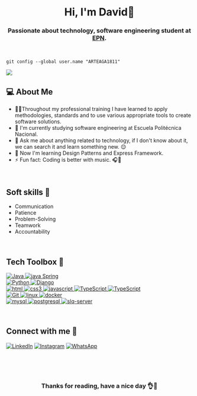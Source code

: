 <h1 align="center">Hi, I'm David👋 </h1>
<h3 align="center">Passionate about technology, software engineering student at <a href="https://www.epn.edu.ec/" target="_blank">EPN</a>.</h3>

<br>

```
git config --global user.name "ARTEAGA1811"
```
![](https://komarev.com/ghpvc/?username=ARTEAGA1811&color=green)
## 💻 About Me
- 🧑‍💻Throughout my professional training I have learned to apply methodologies, standards and to use various appropriate tools to create software solutions.
- 🏫 I'm currently studying software engineering at Escuela Politécnica Nacional.
- 💬 Ask me about anything related to technology, if I don't know about it, we can search it and learn something new. 😌
- 🌱 Now I'm learning Design Patterns and Express Framework.
- ⚡ Fun fact: Coding is better with music. 🎧🎸

<br>

## Soft skills 🧩
- Communication
- Patience
- Problem-Solving
- Teamwork
- Accountability

<br>

## Tech Toolbox 🔧


<a href="https://www.java.com" target="_blank"> <img src="https://img.shields.io/badge/JAVA-f2f2f2?style=for-the-badge&logo=JAVA&logoColor=red" alt="Java"/> </a>
<a href="https://spring.io/" target="_blank"> <img src="https://img.shields.io/badge/Spring-67AA3C?style=for-the-badge&logo=Spring&logoColor=black" alt="java Spring"/> </a>
<br>
<a href="https://www.python.org" target="_blank"> <img src="https://img.shields.io/badge/Python-FFD43B?style=for-the-badge&logo=python&logoColor=darkgreen" alt="Python"/> </a>
<a href="https://www.djangoproject.com/" target="_blank"> <img src="https://img.shields.io/badge/Django-0C4B33?style=for-the-badge&logo=django&logoColor=white" alt="Django"/> </a>
<br>
<a href="https://developer.mozilla.org/es/docs/Glossary/HTML5" target="_blank"> <img src="https://img.shields.io/badge/HTML-E56027?style=for-the-badge&logo=HTML5&logoColor=black" alt="html"/> </a>
<a href="https://developer.mozilla.org/es/docs/Web/CSS" target="_blank"> <img src="https://img.shields.io/badge/CSS-008EC6?style=for-the-badge&logo=CSS3&logoColor=black" alt="css3"/> </a>
<a href="https://developer.mozilla.org/es/docs/Web/JavaScript" target="_blank"> <img src="https://img.shields.io/badge/JavaScript-EAD41C?style=for-the-badge&logo=JavaScript&logoColor=black" alt="javascript"/> </a>
<a href="https://www.typescriptlang.org/" target="_blank"> <img src="https://img.shields.io/badge/TypeScript-3178C6?style=for-the-badge&logo=TypeScript&logoColor=white" alt="TypeScript"/> </a>
<a href="https://reactjs.org/" target="_blank"> <img src="https://img.shields.io/badge/React-20232A?style=for-the-badge&logo=React&logoColor=61DAFB" alt="TypeScript"/> </a>
<br>
<a href="https://git-scm.com/" target="_blank"> <img src="https://img.shields.io/badge/GIT-E44C30?style=for-the-badge&logo=git&logoColor=white" alt="Git"/> </a>
<a href="https://www.linux.org/" target="_blank"> <img src="https://img.shields.io/badge/Linux-6693e6?style=for-the-badge&logo=linux&logoColor=black" alt="linux"/> </a>
<a href="https://www.docker.com/" target="_blank"> <img src="https://img.shields.io/badge/Docker-003F8C?style=for-the-badge&logo=docker&logoColor=white" alt="docker"/> </a>
<br>
<a href="https://www.mysql.com/" target="_blank"> <img src="https://img.shields.io/badge/MySQL-F2F2F2?style=for-the-badge&logo=MySQL&logoColor=blue" alt="mysql"/> </a>
<a href="https://www.postgresql.org/" target="_blank"> <img src="https://img.shields.io/badge/POSTGRESQL-F2F2F2?style=for-the-badge&logo=POSTGRESQL&logoColor=blue" alt="postgresql"/> </a>
<a href="https://www.postgresql.org/" target="_blank"> <img src="https://img.shields.io/badge/SQL_SERVER-white?style=for-the-badge&logo=microsoft-sql-server&logoColor=red" alt="slq-server"/> </a>
<br>

<br>

## Connect with me 📱


[<img align="center" alt="LinkedIn" src="https://img.shields.io/badge/LinkedIn-0077B5?style=for-the-badge&logo=linkedin&logoColor=white" />](https://www.linkedin.com/in/david-arteaga-a42578214/) 
[<img align="center" alt="Instagram" src="https://img.shields.io/badge/Instagram-E44A58?style=for-the-badge&logo=instagram&logoColor=white" />](https://www.instagram.com/davidarteaga1811/) 
[<img align="center" alt="WhatsApp" src="https://img.shields.io/badge/WhatsApp-47BF55?style=for-the-badge&logo=whatsapp&logoColor=white" />](https://wa.me/593995461657) 

<br>
<br>
<br>

<h3 align="center">Thanks for reading, have a nice day 👌🎉</h3>
 
